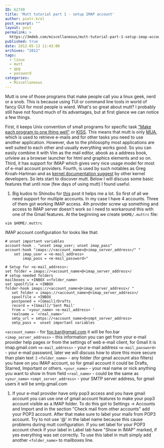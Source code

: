 ```yaml
---
ID: 62749
title: 'Mutt tutorial part 1 - setup IMAP account'
author: piotr.krol
post_excerpt: ""
layout: post
permalink: >
  https://3mdeb.com/miscellaneous/mutt-tutorial-part-1-setup-imap-account/
published: true
date: 2012-05-13 11:43:00
archives: "2012"
tags:
  - linux
  - mutt
  - gpg
  - password
categories:
  - Miscellaneous
---
```

Mutt is one of those programs that make people call you a linux geek, nerd or a
snob. This is because using TUI or command line tools in world of fancy GUI for
most people is wierd. What's so great about mutt? I probably still have not
found much of its advantages, but at first glance we can notice a few things.

First, it keeps Unix convention of small programs for specific task ["Make each
program to one thing well"][1] or [KISS][2]. This means that mutt is only
[MUA][3], which is used to retrieve e-mails and for other tasks you need to use
another application. However, due to the philosophy most applications are well
suited to each other and usually everything works good. So you can easily
combine it with Vim as the mail editor, abook as a address book, urlview as a
browser launcher for html and graphics elements and so on. Third, it has support
for IMAP which gives very nice usage model for most of e-mail account providers.
Fourth, is used by such notables as Greg Kroah-Hartman and as [kernel
documentation suggest][4] by other kernel developers. So lets start to discover
mutt. Below I will discuss some basic features that until now (few days of using
mutt) I found useful.

1.  Big kudos to Shinobu for [this][5] post it helps me a lot. So first of all
we need support for multiple accounts. In my case I have 4 accounts. Three of
them got working IMAP access. 4th provider screw up something and access to IMAP
server doesn't work so I need to workaround this with one of the Gmail features.
At the beginning we create `$HOME/.muttrc` file:

<pre><code class="bash">vim $HOME/.muttrc
</code></pre>

IMAP account configuration for looks like that:

<pre><code class="bash"># unset important variables
account-hook . "unset imap_user; unset imap_pass"
account-hook "imaps://&lt;account_name&gt;@&lt;imap_server_address&gt;/" "
    set imap_user = &lt;e-mail_address&gt;
        imap_pass = &lt;e-mail_password&gt;"

# Setup for &lt;e-mail_address&gt;:
set folder = imaps://&lt;account_name&gt;@&lt;imap_server_address&gt;/
# setup needed folders
mailboxes = +INBOX =&lt;folder_name&gt;
set spoolfile = +INBOX
folder-hook imaps://&lt;account_name&gt;@&lt;imap_server_address&gt;/ "
   set folder = imaps://&lt;account_name&gt;@&lt;imap_server_address&gt;/
   spoolfile = +INBOX  
   postponed = +[Gmail]/Drafts
   record = +[Gmail]/'Sent Mail'
   from = '&lt;your_name&gt; &lt;e-mail_address&gt; '
   realname = '&lt;real_name&gt;'
   smtp_url = smtps://&lt;account_name&gt;@&lt;smpt_server_address&gt;
   smtp_pass =  unset important variables
</code></pre>

`<account_name>` - for foo.bar@gmail.com it will be foo.bar
`<imap_server_address>` - this information you can get from your e-mail provider
help pages or from the settings of web e-mail client, for Gmail it is
imap.gmail.com `<e-mail_address>` - your e-mail address `<e-mail_password>` -
your e-mail password, later we will discuss how to store this more secure than
plain text :) `<folder_name>` - any folder (for gmail account also filters) you
have on you IMAP account, so for gmail account it could be Drafts, Starred,
Important or others. `<your_name>` - your real name or nick anything you want to
show in from field `<real_name>` - could be the same as `<your_name>`
`<smpt_server_address>` - your SMTP server address, for gmail users it will be
smtp.gmail.com

1.  If your e-mail provider have only pop3 access and you have gmail account you
can use one of gmail account features to make your pop3 account visible as a
IMAP folder. To do this got to Settings -> Accounts and Import and in the
section "Check mail from other accounts" add your POP3 account. After that make
sure to label your mails from POP3 account. Try to not use '@' in the label name
because this cause problems during mutt configuration. If you set label for your
POP3 account check if your label in Label tab have "Show in IMAP" marked, if yes
everything was set correctly. To use this label in mutt simply add another
`<folder_name>` to mailboxes line.

 [1]: http://www.faqs.org/docs/artu/ch01s06.html
 [2]: http://en.wikipedia.org/wiki/KISS_principle
 [3]: http://en.wikipedia.org/wiki/Mail_user_agent
 [4]: http://www.mjmwired.net/kernel/Documentation/email-clients.txt
 [5]: http://zuttobenkyou.wordpress.com/2010/11/05/mutt-multiple-gmail-imap-setup/
